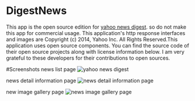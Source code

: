 # DigestNews
This app is the open source edition for [yahoo news digest](https://play.google.com/store/apps/details?id=com.yahoo.mobile.client.android.atom). so do not make this app for commercial usage. This application's  http   response interfaces and images  are Copyright (c) 2014, Yahoo Inc. All Rights Reserved.This application uses open source components. You can find the source code of their open source projects along with license information below.  I am  very grateful to these developers for their contributions to open sources.

#Screenshots
news list page
![yahoo news digest](https://github.com/iwillow/DigestNews/blob/master/screenshots/MI_20160522_191031.png)

news detail information page
![news detail information page](https://github.com/iwillow/DigestNews/blob/master/screenshots/MI_20160522_191124.png)

new image gallery page
![news image gallery page](https://github.com/iwillow/DigestNews/blob/master/screenshots/MI_20160522_191139.png)



